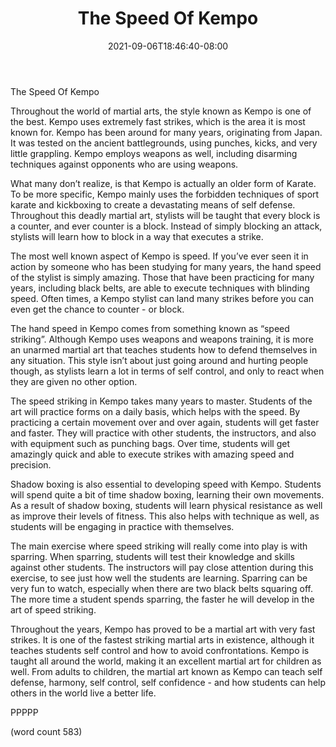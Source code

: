 ﻿---
title: "The Speed Of Kempo"
date: 2021-09-06T18:46:40-08:00
description: "Martial Arts Tips for Web Success"
featured_image: "/images/Martial Arts.jpg"
tags: ["Martial Arts"]
---

The Speed Of Kempo

Throughout the world of martial arts, the style known as Kempo is one of the best. Kempo uses extremely fast strikes, which is the area it is most known for.  Kempo has been around for many years, originating from Japan.  It was tested on the ancient battlegrounds, using punches, kicks, and very little grappling.  Kempo employs weapons as well, including disarming techniques against opponents who are using weapons.

What many don’t realize, is that Kempo is actually an older form of Karate.  To be more specific, Kempo mainly uses the forbidden techniques of sport karate and kickboxing to create a devastating means of self defense.  Throughout this deadly martial art, stylists will be taught that every block is a counter, and ever counter is a block.  Instead of simply blocking an attack, stylists will learn how to block in a way that executes a strike.

The most well known aspect of Kempo is speed.  If you’ve ever seen it in action by someone who has been studying for many years, the hand speed of the stylist is simply amazing.  Those that have been practicing for many years, including black belts, are able to execute techniques with blinding speed.  Often times, a Kempo stylist can land many strikes before you can even get the chance to counter - or block.

The hand speed in Kempo comes from something known as “speed striking”.  Although Kempo uses weapons and weapons training, it is more an unarmed martial art that teaches students how to defend themselves in any situation.  This style isn’t about just going around and hurting people though, as stylists learn a lot in terms of self control, and only to react when they are given no other option.

The speed striking in Kempo takes many years to master.  Students of the art will practice forms on a daily basis, which helps with the speed.  By practicing a certain movement over and over again, students will get faster and faster.  They will practice with other students, the instructors, and also with equipment such as punching bags.  Over time, students will get amazingly quick and able to execute strikes with amazing speed and precision.

Shadow boxing is also essential to developing speed with Kempo.  Students will spend quite a bit of time shadow boxing, learning their own movements.  As a result of shadow boxing, students will learn physical resistance as well as improve their levels of fitness.  This also helps with technique as well, as students will be engaging in practice with themselves.

The main exercise where speed striking will really come into play is with sparring.  When sparring, students will test their knowledge and skills against other students.  The instructors will pay close attention during this exercise, to see just how well the students are learning.  Sparring can be very fun to watch, especially when there are two black belts squaring off.  The more time a student spends sparring, the faster he will develop in the art of speed striking.

Throughout the years, Kempo has proved to be a martial art with very fast strikes.  It is one of the fastest striking martial arts in existence, although it teaches students self control and how to avoid confrontations.  Kempo is taught all around the world, making it an excellent martial art for children as well.  From adults to children, the martial art known as Kempo can teach self defense, harmony, self control, self confidence - and how students can help others in the world live a better life.

PPPPP

(word count 583)
